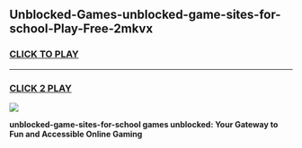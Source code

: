 
## Unblocked-Games-unblocked-game-sites-for-school-Play-Free-2mkvx
<h3>
<a href="https://premium76.site?title=unblocked-game-sites-for-school&ref=18A">CLICK TO PLAY</a></h3>
<hr>

<h3>
<a href="https://premium76.site?title=unblocked-game-sites-for-school&ref=18A">CLICK 2 PLAY</a>
  
</h3>

<a href="https://premium76.site?title=unblocked-game-sites-for-school&ref=18A"><img src="https://clearcache.store/games.png"></a>


**unblocked-game-sites-for-school games unblocked: Your Gateway to Fun and Accessible Online Gaming**
